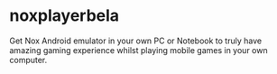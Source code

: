 # noxplayerbela
Get Nox Android emulator in your own PC or Notebook to truly have amazing gaming experience whilst playing mobile games in your own computer.
